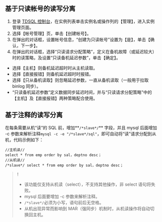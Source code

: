 
## 基于只读帐号的读写分离
1. 登录 [TDSQL 控制台](https://console.cloud.tencent.com/dcdb)，在实例列表单击实例名或操作列的【管理】，进入实例管理页面。
2. 选择【帐号管理】页，单击【创建帐号】。
3. 在弹出的对话框，设置帐号信息，“创建为只读帐号”设置为【是】，单击【确认，下一步】。
4. 在弹出的对话框，选择“只读请求分配策略”，定义在备机故障（或延迟较大）时的读策略，及设置“只读备机延迟参数”，单击【确定】。
 - 选择【主机】则备机延迟超时时从主机读取。
 - 选择【直接报错】则备机延迟超时时报错。
 - 选择【只从备机读取】则忽略延迟参数，一直从备机读取（一般用于拉取 binlog 同步）。
 - “只读备机延迟参数”定义数据同步延迟时间，并与“只读请求分配策略”中的【主机】及【直接报错】两种策略配合使用。

## 基于注释的读写分离
在每条需要从机“读”的 SQL 前，增加**```/*slave*/```** 字段，并且 mysql 后面增加 -c 参数来解析注释```mysql -c -e "/*slave*/sql"```，即可自动将“读”请求分配到从机，代码示例如下：
```
//主机读//
select * from emp order by sal，deptno desc；
//从机读//
/*slave*/ select * from emp order by sal，deptno desc；
```
>!
>- 该功能仅支持从机读（select），不支持其他操作，非 select 语句将失败。
>- mysql 后面要增加 -c 参数来解析注释。
>-  ```/*slave*/```必须为小写，语句前后无空格。
>- 从机出现异常而影响到 MAR（强同步）机制时，从机读操作将自动切换回主机。
